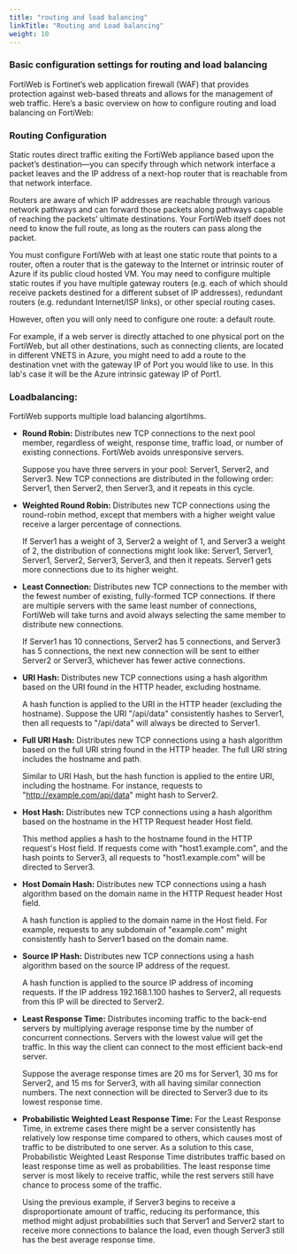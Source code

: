 ```yaml
---
title: "routing and load balancing"
linkTitle: "Routing and Load balancing"
weight: 10
---
```


### Basic configuration settings for routing and load balancing

FortiWeb is Fortinet’s web application firewall (WAF) that provides protection against web-based threats and allows for the management of web traffic. Here’s a basic overview on how to configure routing and load balancing on FortiWeb:

### Routing Configuration

Static routes direct traffic exiting the FortiWeb appliance based upon the packet’s destination—you can specify through which network interface a packet leaves and the IP address of a next-hop router that is reachable from that network interface. 

Routers are aware of which IP addresses are reachable through various network pathways and can forward those packets along pathways capable of reaching the packets’ ultimate destinations. Your FortiWeb itself does not need to know the full route, as long as the routers can pass along the packet. 

You must configure FortiWeb with at least one static route that points to a router, often a router that is the gateway to the Internet or intrinsic router of Azure if its public cloud hosted VM.  You may need to configure multiple static routes if you have multiple gateway routers (e.g. each of which should receive packets destined for a different subset of IP addresses), redundant routers (e.g. redundant Internet/ISP links), or other special routing cases.

However, often you will only need to configure one route: a default route.

For example, if a web server is directly attached to one physical port on the FortiWeb, but all other destinations, such as connecting clients, are located in different VNETS in Azure, you might need to add a route to the destination vnet with the gateway IP of Port you would like to use. In this lab's case it will be the Azure intrinsic gateway IP of Port1. 


### Loadbalancing:

FortiWeb supports multiple load balancing algortihms. 

- **Round Robin:** Distributes new TCP connections to the next pool member, regardless of weight, response time, traffic load, or number of existing connections. FortiWeb avoids unresponsive servers.

    Suppose you have three servers in your pool: Server1, Server2, and Server3. New TCP connections are distributed in the following order: Server1, then Server2, then Server3, and it repeats in this cycle.

- **Weighted Round Robin:** Distributes new TCP connections using the round-robin method, except that members with a higher weight value receive a larger percentage of connections.

    If Server1 has a weight of 3, Server2 a weight of 1, and Server3 a weight of 2, the distribution of connections might look like: Server1, Server1, Server1, Server2, Server3, Server3, and then it repeats. Server1 gets more connections due to its higher weight.


- **Least Connection:** Distributes new TCP connections to the member with the fewest number of existing, fully-formed TCP connections. If there are multiple servers with the same least number of connections, FortiWeb will take turns and avoid always selecting the same member to distribute new connections.

    If Server1 has 10 connections, Server2 has 5 connections, and Server3 has 5 connections, the next new connection will be sent to either Server2 or Server3, whichever has fewer active connections.

- **URI Hash:** Distributes new TCP connections using a hash algorithm based on the URI found in the HTTP header, excluding hostname.

    A hash function is applied to the URI in the HTTP header (excluding the hostname). Suppose the URI "/api/data" consistently hashes to Server1, then all requests to "/api/data" will always be directed to Server1.


- **Full URI Hash:** Distributes new TCP connections using a hash algorithm based on the full URI string found in the HTTP header. The full URI string includes the hostname and path.

    Similar to URI Hash, but the hash function is applied to the entire URI, including the hostname. For instance, requests to "http://example.com/api/data" might hash to Server2.

- **Host Hash:** Distributes new TCP connections using a hash algorithm based on the hostname in the HTTP Request header Host field.

    This method applies a hash to the hostname found in the HTTP request's Host field. If requests come with "host1.example.com", and the hash points to Server3, all requests to "host1.example.com" will be directed to Server3.

- **Host Domain Hash:** Distributes new TCP connections using a hash algorithm based on the domain name in the HTTP Request header Host field.

    A hash function is applied to the domain name in the Host field. For example, requests to any subdomain of "example.com" might consistently hash to Server1 based on the domain name.

- **Source IP Hash:** Distributes new TCP connections using a hash algorithm based on the source IP address of the request.

    A hash function is applied to the source IP address of incoming requests. If the IP address 192.168.1.100 hashes to Server2, all requests from this IP will be directed to Server2.


- **Least Response Time:** Distributes incoming traffic to the back-end servers by multiplying average response time by the number of concurrent connections. Servers with the lowest value will get the traffic. In this way the client can connect to the most efficient back-end server.

    Suppose the average response times are 20 ms for Server1, 30 ms for Server2, and 15 ms for Server3, with all having similar connection numbers. The next connection will be directed to Server3 due to its lowest response time.

- **Probabilistic Weighted Least Response Time:** For the Least Response Time, in extreme cases there might be a server consistently has relatively low response time compared to others, which causes most of traffic to be distributed to one server. As a solution to this case, Probabilistic Weighted Least Response Time distributes traffic based on least response time as well as probabilities. The least response time server is most likely to receive traffic, while the rest servers still have chance to process some of the traffic.

    Using the previous example, if Server3 begins to receive a disproportionate amount of traffic, reducing its performance, this method might adjust probabilities such that Server1 and Server2 start to receive more connections to balance the load, even though Server3 still has the best average response time.